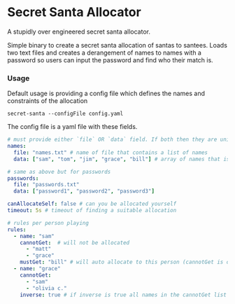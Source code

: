 # Secret Santa Allocator

A stupidly over engineered secret santa allocator.

Simple binary to create a secret santa allocation of santas to santees.
Loads two text files and creates a derangement of names to names with a password
so users can input the password and find who their match is.

### Usage

Default usage is providing a config file which defines the names and constraints of the allocation

`secret-santa --configFile config.yaml`

The config file is a yaml file with these fields.

```yaml
# must provide either `file` OR `data` field. If both then they are unioned and deduped
names: 
  file: "names.txt" # name of file that contains a list of names
  data: ["sam", "tom", "jim", "grace", "bill"] # array of names that is unioned with the above file

# same as above but for passwords
passwords: 
  file: "passwords.txt"
  data: ["password1", "password2", "password3"]

canAllocateSelf: false # can you be allocated yourself
timeout: 5s # timeout of finding a suitable allocation

# rules per person playing
rules: 
  - name: "sam" 
    cannotGet:  # will not be allocated
      - "matt"
      - "grace"
    mustGet: "bill" # will auto allocate to this person (cannotGet is obsolete)
  - name: "grace"
    cannotGet:
      - "sam"
      - "olivia c."
    inverse: true # if inverse is true all names in the cannotGet list will also not be able to be allocated to this name
```
